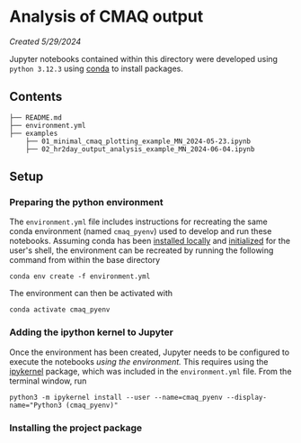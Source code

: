 # Analysis of CMAQ output

*Created 5/29/2024*

Jupyter notebooks contained within this directory were developed using `python 3.12.3` using [conda](https://conda.io/projects/conda/en/latest/index.html) to install packages.

## Contents

```
├── README.md
├── environment.yml
├── examples
    ├── 01_minimal_cmaq_plotting_example_MN_2024-05-23.ipynb
    ├── 02_hr2day_output_analysis_example_MN_2024-06-04.ipynb
```

## Setup
### Preparing the python environment
The `environment.yml` file includes instructions for recreating the same conda environment (named `cmaq_pyenv`) used to develop and run these notebooks. Assuming conda has been [installed locally](https://conda.io/projects/conda/en/latest/user-guide/install/index.html) and [initialized](https://conda.io/projects/conda/en/latest/dev-guide/deep-dives/activation.html) for the user's shell, the environment can be recreated by running the following command from within the base directory

`conda env create -f environment.yml`

The environment can then be activated with

`conda activate cmaq_pyenv`

### Adding the ipython kernel to Jupyter

Once the environment has been created, Jupyter needs to be configured to execute the notebooks *using the environment.* This requires using the [ipykernel](https://github.com/ipython/ipykernel) package, which was included in the `environment.yml` file. From the terminal window, run

`python3 -m ipykernel install --user --name=cmaq_pyenv --display-name="Python3 (cmaq_pyenv)"`

### Installing the project package





